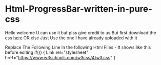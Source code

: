 # Html-ProgressBar-written-in-pure-css
Hello welcome U can use it but plss give credit to us But first download the css <a href="https://www.w3schools.com/w3css/4/w3.css">here</a> OR else Just Use the one I have already uploaded with it

Replace The Following Line In the following Html Files -
It shows like this before editing
        if()}
{
 Link rel="stylesheet" href="https://www.w3schools.com/w3css/4/w3.css" }



   
